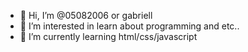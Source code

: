 - 👋 Hi, I’m @05082006 or gabriell
- 👀 I’m interested in learn about programming and etc..
- 🌱 I’m currently learning html/css/javascript

<!---
05082006/05082006 is a ✨ special ✨ repository because its `README.md` (this file) appears on your GitHub profile.
You can click the Preview link to take a look at your changes.
--->
